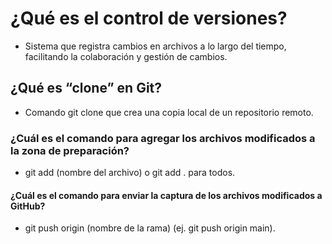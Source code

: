 # ¿Qué es el control de versiones?

- Sistema que registra cambios en archivos a lo largo del tiempo, facilitando la colaboración y gestión de cambios.

## ¿Qué es “clone” en Git?

- Comando git clone que crea una copia local de un repositorio remoto.

### ¿Cuál es el comando para agregar los archivos modificados a la zona de preparación?

- git add (nombre del archivo) o git add . para todos.

#### ¿Cuál es el comando para enviar la captura de los archivos modificados a GitHub?

- git push origin (nombre de la rama) (ej. git push origin main).
